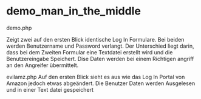 # demo_man_in_the_middle
 
demo.php

Zeigt zwei auf den ersten Blick identische Log In Formulare. Bei beiden werden Benutzername und Password verlangt. Der Unterschied liegt darin, dass bei dem Zweiten Formular eine Textdatei erstellt wird und die Benutzereingabe Speichert. Dise Daten werden bei einem Richtigen angriff an den Angreifer übermittelt.

evilamz.php 
Auf den ersten Blick sieht es aus wie das Log In Portal von Amazon jedoch etwas abgeändert. Die Benutzer Daten werden Ausgelesen und in einer Text datei gespeichert 
